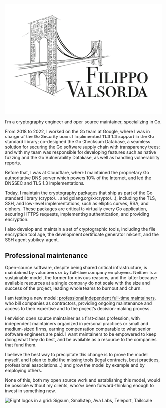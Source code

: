 <p align="center">
    <picture>
        <source media="(prefers-color-scheme: dark)" srcset="https://github.com/FiloSottile/FiloSottile/blob/main/Logo%20Bianco_Filippo%20Valsorda_Tiny%201.2.svg">
        <source media="(prefers-color-scheme: light)" srcset="https://github.com/FiloSottile/FiloSottile/blob/main/Logo%20Nero_Filippo%20Valsorda_Tiny%201.2.svg">
        <img width="600" src="https://github.com/FiloSottile/FiloSottile/blob/main/Logo Nero_Filippo Valsorda_Tiny 1.2.svg">
    </picture>
</p>

I’m a cryptography engineer and open source maintainer, specializing in Go.

From 2018 to 2022, I worked on the Go team at Google, where I was in charge of the Go Security team. I implemented TLS 1.3 support in the Go standard library; co-designed the Go Checksum Database, a seamless solution for securing the Go software supply chain with transparency trees; and with my team was responsible for developing features such as native fuzzing and the Go Vulnerability Database, as well as handling vulnerability reports.

Before that, I was at Cloudflare, where I maintained the proprietary Go authoritative DNS server which powers 10% of the Internet, and led the DNSSEC and TLS 1.3 implementations.

Today, I maintain the cryptography packages that ship as part of the Go standard library (crypto/… and golang.org/x/crypto/…), including the TLS, SSH, and low-level implementations, such as elliptic curves, RSA, and ciphers. These packages are critical to virtually every Go application, securing HTTPS requests, implementing authentication, and providing encryption.

I also develop and maintain a set of cryptographic tools, including the file encryption tool age, the development certificate generator mkcert, and the SSH agent yubikey-agent.

## Professional maintenance 

Open-source software, despite being shared critical infrastructure, is maintained by volunteers or by full-time company employees. Neither is a sustainable model, the former for obvious reasons, and the latter because available resources at a single company do not scale with the size and success of the project, leading whole teams to burnout and churn.

I am testing a new model: [professional independent full-time maintainers](https://words.filippo.io/full-time-maintainer/), who bill companies as contractors, providing ongoing maintenance and access to their expertise and to the project’s decision-making process.

I envision open source maintainer as a first-class profession, with independent maintainers organized in personal practices or small and medium-sized firms, earning compensation comparable to what senior software engineers are paid. I want maintainers to be empowered to keep doing what they do best, and be available as a resource to the companies that fund them.

I believe the best way to precipitate this change is to prove the model myself, and I plan to build the missing tools (legal contracts, best practices, professional associations…) and grow the model by example and by employing others.

None of this, both my open source work and establishing this model, would be possible without my clients, who've been forward-thinking enough to invest in something new.

![Eight logos in a grid: Sigsum, Smallstep, Ava Labs, Teleport, Tailscale](https://github.com/user-attachments/assets/1f19cbcf-1237-4ece-bf6b-e25b51b078ea)

